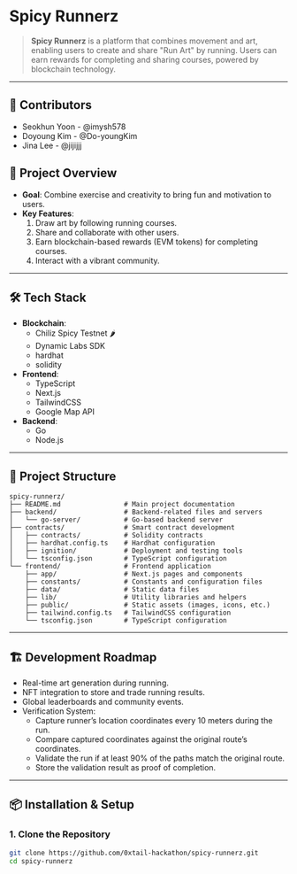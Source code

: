 # Spicy Runnerz

> **Spicy Runnerz** is a platform that combines movement and art, enabling users to create and share "Run Art" by running. Users can earn rewards for completing and sharing courses, powered by blockchain technology.

---
## 👥 Contributors

- Seokhun Yoon - @imysh578
- Doyoung Kim - @Do-youngKim
- Jina Lee - @jijijjj

## 🚀 Project Overview

- **Goal**: Combine exercise and creativity to bring fun and motivation to users.
- **Key Features**:
    1. Draw art by following running courses.
    2. Share and collaborate with other users.
    3. Earn blockchain-based rewards (EVM tokens) for completing courses.
    4. Interact with a vibrant community.

---

## 🛠️ Tech Stack

- **Blockchain**:
    - Chiliz Spicy Testnet 🌶️
    - Dynamic Labs SDK
    - hardhat
    - solidity
- **Frontend**:
    - TypeScript
    - Next.js
    - TailwindCSS
    - Google Map API
- **Backend**:
    - Go
    - Node.js
---

## 📂 Project Structure
```
spicy-runnerz/
├── README.md                # Main project documentation
├── backend/                 # Backend-related files and servers
│   └── go-server/           # Go-based backend server
├── contracts/               # Smart contract development
│   ├── contracts/           # Solidity contracts
│   ├── hardhat.config.ts    # Hardhat configuration
│   ├── ignition/            # Deployment and testing tools
│   └── tsconfig.json        # TypeScript configuration
└── frontend/                # Frontend application
    ├── app/                 # Next.js pages and components
    ├── constants/           # Constants and configuration files
    ├── data/                # Static data files
    ├── lib/                 # Utility libraries and helpers
    ├── public/              # Static assets (images, icons, etc.)
    ├── tailwind.config.ts   # TailwindCSS configuration
    └── tsconfig.json        # TypeScript configuration
```

---
## 🏗️ Development Roadmap
- Real-time art generation during running.
- NFT integration to store and trade running results.
- Global leaderboards and community events.
- Verification System:
	- Capture runner’s location coordinates every 10 meters during the run.
	- Compare captured coordinates against the original route’s coordinates.
	- Validate the run if at least 90% of the paths match the original route.
	- Store the validation result as proof of completion.

---
## 📦 Installation & Setup

### 1. Clone the Repository
```bash
git clone https://github.com/0xtail-hackathon/spicy-runnerz.git
cd spicy-runnerz
